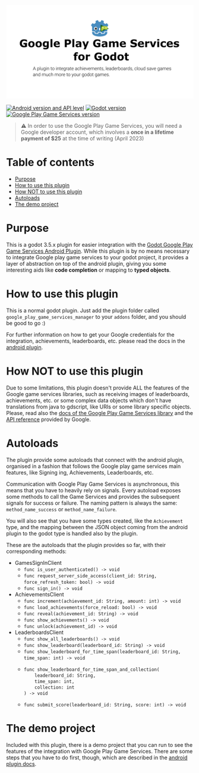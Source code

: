 ![Plugin Icon](assets/images/brand/github-social-preview.png)

[![Android version and API level](https://img.shields.io/badge/Android-API%20Level%2033-darkgreen.svg)](https://developer.android.com)
[![Godot version](https://img.shields.io/badge/Godot%20Engine-3.5.2-blue.svg)](https://github.com/godotengine/godot/)
[![Google Play Game Services version](https://img.shields.io/badge/Play%20Games%20Services%20v2-17.0.0-green.svg)](https://developers.google.com/games/services/android/quickstart)

> :warning: In order to use the Google Play Game Services, you will need a Google developer account, which involves a **once in a lifetime payment of $25** at the time of writing (April 2023)

# Table of contents
* [Purpose](#purpose)
* [How to use this plugin](#how-to-use-this-plugin)
* [How NOT to use this plugin](#how-not-to-use-this-plugin)
* [Autoloads](#autoloads)
* [The demo project](#the-demo-project)

# Purpose

This is a godot 3.5.x plugin for easier integration with the [Godot Google Play Game Services Android Plugin](https://github.com/Iakobs/godot-google-play-game-services-android-plugin). While this plugin is by no means necessary to integrate Google play game services to your godot project, it provides a layer of abstraction on top of the android plugin, giving you some interesting aids like **code completion** or mapping to **typed objects**.

# How to use this plugin

This is a normal godot plugin. Just add the plugin folder called `google_play_game_services_manager` to your `addons` folder, and you should be good to go :)

For further information on how to get your Google credentials for the integration, achievements, leaderboards, etc. please read the docs in the [android plugin](https://github.com/Iakobs/godot-google-play-game-services-android-plugin).

# How NOT to use this plugin

Due to some limitations, this plugin doesn't provide ALL the features of the Google game services libraries, such as receiving images of leaderboards, achievements, etc. or some complex data objects which don't have translations from java to gdscript, like URIs or some library specific objects. Please, read also the [docs of the Google Play Game Services library](https://developers.google.com/games/services/android/quickstart?hl=en) and the [API reference](https://developers.google.com/android/reference/packages) provided by Google.

# Autoloads

The plugin provide some autoloads that connect with the android plugin, organised in a fashion that follows the Google play game services main features, like Signing ing, Achievements, Leaderboards, etc.

Communication with Google Play Game Services is asynchronous, this means that you have to heavily rely on signals. Every autoload exposes some methods to call the Game Services and provides the subsequent signals for success or failure. The naming pattern is always the same: `method_name_success` or `method_name_failure`.

You will also see that you have some types created, like the `Achievement` type, and the mapping between the JSON object coming from the android plugin to the godot type is handled also by the plugin.

These are the autoloads that the plugin provides so far, with their corresponding methods:

* GamesSignInClient
  * `func is_user_authenticated() -> void`
  * `func request_server_side_access(client_id: String, force_refresh_token: bool) -> void`
  * `func sign_in() -> void`
* AchievementsClient
  * `func increment(achievement_id: String, amount: int) -> void`
  * `func load_achievements(force_reload: bool) -> void`
  * `func reveal(achievement_id: String) -> void`
  * `func show_achievements() -> void`
  * `func unlock(achievement_id) -> void`
* LeaderboardsClient
  * `func show_all_leaderboards() -> void`
  * `func show_leaderboard(leaderboard_id: String) -> void`
  * `func show_leaderboard_for_time_span(leaderboard_id: String, time_span: int) -> void`
  * ```gdscript
    func show_leaderboard_for_time_span_and_collection(
	    leaderboard_id: String, 
	    time_span: int, 
	    collection: int
    ) -> void
    ```
  * `func submit_score(leaderboard_id: String, score: int) -> void`

# The demo project

Included with this plugin, there is a demo project that you can run to see the features of the integration with Google Play Game Services. There are some steps that you have to do first, though, which are described in the [android plugin docs](https://github.com/Iakobs/godot-google-play-game-services-android-plugin).


